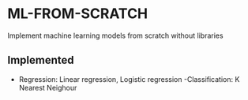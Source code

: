 # ML-FROM-SCRATCH
Implement machine learning models from scratch without libraries
## Implemented
- Regression: Linear regression, Logistic regression
-Classification: K Nearest Neighour
